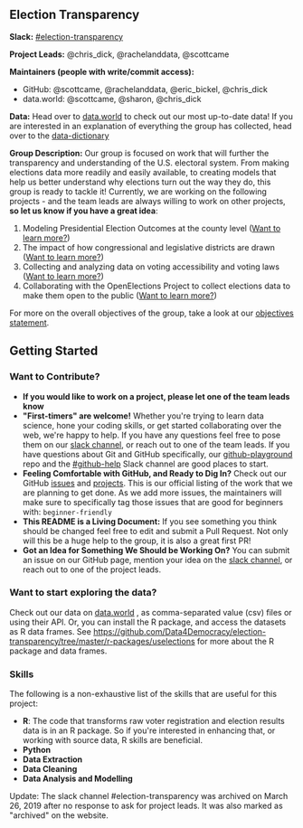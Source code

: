 ## Election Transparency

**Slack:** [#election-transparency](https://datafordemocracy.slack.com/messages/election-transparency)

**Project Leads:** @chris_dick, @rachelanddata, @scottcame

**Maintainers (people with write/commit access):**
* GitHub: @scottcame, @rachelanddata, @eric_bickel, @chris_dick
* data.world: @scottcame, @sharon, @chris_dick

**Data:** Head over to [data.world](https://data.world/data4democracy/election-transparency) to check out our most up-to-date data! If you are interested in an explanation of everything the group has collected, head over to the [data-dictionary](https://github.com/Data4Democracy/election-transparency/tree/master/data-dictionary)

**Group Description:** Our group is focused on work that will further the transparency and understanding of the U.S. electoral system. From making elections data more readily and easily available, to creating models that help us better understand why elections turn out the way they do, this group is ready to tackle it! Currently, we are working on the following projects - and the team leads are always willing to work on other projects, **so let us know if you have a great idea**: 

1. Modeling Presidential Election Outcomes at the county level ([Want to learn more?](https://github.com/Data4Democracy/election-transparency/blob/master/Objectives.md))
2. The impact of how congressional and legislative districts are drawn ([Want to learn more?](https://github.com/Data4Democracy/election-transparency/tree/master/redistricting))
3. Collecting and analyzing data on voting accessibility and voting laws ([Want to learn more?](https://github.com/Data4Democracy/election-transparency/blob/master/voter-accessibility/README.md))
4. Collaborating with the OpenElections Project to collect elections data to make them open to the public ([Want to learn more?](https://github.com/Data4Democracy/election-transparency/tree/master/redistricting))

For more on the overall objectives of the group, take a look at our [objectives statement](https://github.com/Data4Democracy/election-transparency/blob/master/Objectives.md).

## Getting Started

### Want to Contribute?
* **If you would like to work on a project, please let one of the team leads know**
* **"First-timers" are welcome!** Whether you're trying to learn data science, hone your coding skills, or get started collaborating over the web, we're happy to help. If you have any questions feel free to pose them on our [slack channel](https://datafordemocracy.slack.com/messages/election-transparency), or reach out to one of the team leads. If you have questions about Git and GitHub specifically, our [github-playground](https://github.com/Data4Democracy/github-playground) repo and the [#github-help](https://datafordemocracy.slack.com/messages/github-help) Slack channel are good places to start.
* **Feeling Comfortable with GitHub, and Ready to Dig In?** Check out our GitHub [issues](https://github.com/Data4Democracy/election-transparency/issues) and [projects](https://github.com/Data4Democracy/election-transparency/projects). This is our official listing of the work that we are planning to get done. As we add more issues, the maintainers will make sure to specifically tag those issues that are good for beginners with: `beginner-friendly`
* **This README is a Living Document:** If you see something you think should be changed feel free to edit and submit a Pull Request. Not only will this be a huge help to the group, it is also a great first PR!
* **Got an Idea for Something We Should be Working On?** You can submit an issue on our GitHub page, mention your idea on the [slack channel](https://datafordemocracy.slack.com/messages/election-transparency), or reach out to one of the project leads.

### Want to start exploring the data?

Check out our data on [data.world](https://data.world/data4democracy/election-transparency) , as comma-separated value (csv) files or using their API.  Or, you can install the R package, and access the datasets as R data frames.  See https://github.com/Data4Democracy/election-transparency/tree/master/r-packages/uselections for more about the R package and data frames.

### Skills
The following is a non-exhaustive list of the skills that are useful for this project:
* **R**: The code that transforms raw voter registration and election results data is in an R package.  So if you're interested in enhancing that, or working with source data, R skills are beneficial.
* **Python**
* **Data Extraction**
* **Data Cleaning**
* **Data Analysis and Modelling**


Update: The slack channel #election-transparency was archived on March 26, 2019 after no response to ask for project leads. It was also marked as "archived" on the website.
